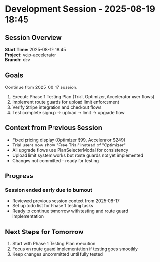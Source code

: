 # Development Session - 2025-08-19 18:45

## Session Overview
**Start Time:** 2025-08-19 18:45  
**Project:** voip-accelerator  
**Branch:** dev  

## Goals
Continue from 2025-08-17 session:
1. Execute Phase 1 Testing Plan (Trial, Optimizer, Accelerator user flows)
2. Implement route guards for upload limit enforcement  
3. Verify Stripe integration and checkout flows
4. Test complete signup → upload → limit → upgrade flow

## Context from Previous Session
- Fixed pricing display (Optimizer $99, Accelerator $249)
- Trial users now show "Free Trial" instead of "Optimizer"
- All upgrade flows use PlanSelectorModal for consistency
- Upload limit system works but route guards not yet implemented
- Changes not committed - ready for testing

## Progress

### Session ended early due to burnout
- Reviewed previous session context from 2025-08-17
- Set up todo list for Phase 1 testing tasks
- Ready to continue tomorrow with testing and route guard implementation

## Next Steps for Tomorrow
1. Start with Phase 1 Testing Plan execution
2. Focus on route guard implementation if testing goes smoothly
3. Keep changes uncommitted until fully tested

